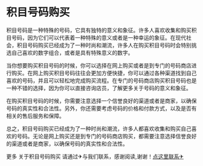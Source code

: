 # 积目号码购买

积目号码是一种特殊的号码，它具有独特的意义和象征。许多人喜欢收集和购买积目号码，因为它们可以代表着一种特殊的意义或者是一种幸运的象征。在现代社会，积目号码购买已经成为了一种时尚和潮流，许多人在购买积目号码时会特别挑选自己喜欢的数字组合，或者是具有特殊意义的数字。

当你想要购买积目号码的时候，你可以选择在网上购买或者是到专门的号码商店进行购买。在网上购买积目号码往往会更加方便快捷，你可以通过各种渠道找到自己喜欢的号码，并且可以轻松地完成购买流程。在专门的号码商店购买积目号码也是一种不错的选择，因为你可以直接咨询店员，了解更多关于号码的意义和象征。

在购买积目号码的时候，你需要注意选择一个信誉良好的渠道或者是商家，以确保号码的真实性和合法性。另外，你还需要考虑号码的价格和付款方式，以及是否有相关的售后服务和保障。

总之，积目号码购买已经成为了一种时尚和潮流，许多人都喜欢收集和购买自己喜欢的号码。无论是网上购买还是到专门的号码商店购买，都需要注意选择信誉良好的渠道或者是商家，以确保号码的真实性和合法性。

更多 关于积目号码购买 请通过✈与我们联系，感谢阅读,谢谢！[点这里联系✈](https://ww.k02.cc)